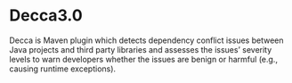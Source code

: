 # Decca3.0
Decca is Maven plugin which detects dependency conflict issues between Java projects and third party libraries and assesses the issues’ severity levels to warn developers whether the issues are benign or harmful (e.g., causing runtime exceptions).
